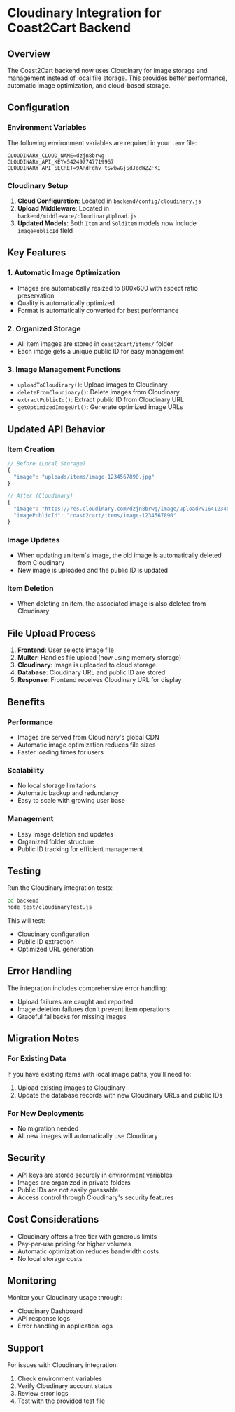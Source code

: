# Cloudinary Integration for Coast2Cart Backend

## Overview

The Coast2Cart backend now uses Cloudinary for image storage and management instead of local file storage. This provides better performance, automatic image optimization, and cloud-based storage.

## Configuration

### Environment Variables

The following environment variables are required in your `.env` file:

```env
CLOUDINARY_CLOUD_NAME=dzjn8brwg
CLOUDINARY_API_KEY=542497747719967
CLOUDINARY_API_SECRET=9ARdFdhv_tSwbwGjSdJedWZZFKI
```

### Cloudinary Setup

1. **Cloud Configuration**: Located in `backend/config/cloudinary.js`
2. **Upload Middleware**: Located in `backend/middleware/cloudinaryUpload.js`
3. **Updated Models**: Both `Item` and `SoldItem` models now include `imagePublicId` field

## Key Features

### 1. Automatic Image Optimization

- Images are automatically resized to 800x600 with aspect ratio preservation
- Quality is automatically optimized
- Format is automatically converted for best performance

### 2. Organized Storage

- All item images are stored in `coast2cart/items/` folder
- Each image gets a unique public ID for easy management

### 3. Image Management Functions

- `uploadToCloudinary()`: Upload images to Cloudinary
- `deleteFromCloudinary()`: Delete images from Cloudinary
- `extractPublicId()`: Extract public ID from Cloudinary URL
- `getOptimizedImageUrl()`: Generate optimized image URLs

## Updated API Behavior

### Item Creation

```javascript
// Before (Local Storage)
{
  "image": "uploads/items/image-1234567890.jpg"
}

// After (Cloudinary)
{
  "image": "https://res.cloudinary.com/dzjn8brwg/image/upload/v1641234567/coast2cart/items/image-1234567890.jpg",
  "imagePublicId": "coast2cart/items/image-1234567890"
}
```

### Image Updates

- When updating an item's image, the old image is automatically deleted from Cloudinary
- New image is uploaded and the public ID is updated

### Item Deletion

- When deleting an item, the associated image is also deleted from Cloudinary

## File Upload Process

1. **Frontend**: User selects image file
2. **Multer**: Handles file upload (now using memory storage)
3. **Cloudinary**: Image is uploaded to cloud storage
4. **Database**: Cloudinary URL and public ID are stored
5. **Response**: Frontend receives Cloudinary URL for display

## Benefits

### Performance

- Images are served from Cloudinary's global CDN
- Automatic image optimization reduces file sizes
- Faster loading times for users

### Scalability

- No local storage limitations
- Automatic backup and redundancy
- Easy to scale with growing user base

### Management

- Easy image deletion and updates
- Organized folder structure
- Public ID tracking for efficient management

## Testing

Run the Cloudinary integration tests:

```bash
cd backend
node test/cloudinaryTest.js
```

This will test:

- Cloudinary configuration
- Public ID extraction
- Optimized URL generation

## Error Handling

The integration includes comprehensive error handling:

- Upload failures are caught and reported
- Image deletion failures don't prevent item operations
- Graceful fallbacks for missing images

## Migration Notes

### For Existing Data

If you have existing items with local image paths, you'll need to:

1. Upload existing images to Cloudinary
2. Update the database records with new Cloudinary URLs and public IDs

### For New Deployments

- No migration needed
- All new images will automatically use Cloudinary

## Security

- API keys are stored securely in environment variables
- Images are organized in private folders
- Public IDs are not easily guessable
- Access control through Cloudinary's security features

## Cost Considerations

- Cloudinary offers a free tier with generous limits
- Pay-per-use pricing for higher volumes
- Automatic optimization reduces bandwidth costs
- No local storage costs

## Monitoring

Monitor your Cloudinary usage through:

- Cloudinary Dashboard
- API response logs
- Error handling in application logs

## Support

For issues with Cloudinary integration:

1. Check environment variables
2. Verify Cloudinary account status
3. Review error logs
4. Test with the provided test file
